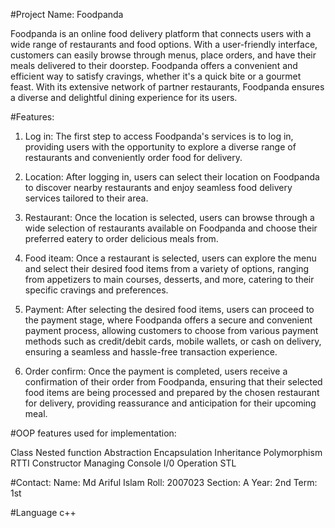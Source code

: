 #Project Name: Foodpanda


Foodpanda is an online food delivery platform that connects users with a wide range of restaurants and food options. With a user-friendly interface, customers can easily browse through menus, place orders, and have their meals delivered to their doorstep. Foodpanda offers a convenient and efficient way to satisfy cravings, whether it's a quick bite or a gourmet feast. With its extensive network of partner restaurants, Foodpanda ensures a diverse and delightful dining experience for its users.


#Features:
1. Log in:
The first step to access Foodpanda's services is to log in, providing users with the opportunity to explore a diverse range of restaurants and conveniently order food for delivery.

2. Location: 
After logging in, users can select their location on Foodpanda to discover nearby restaurants and enjoy seamless food delivery services tailored to their area.

3. Restaurant:
Once the location is selected, users can browse through a wide selection of restaurants available on Foodpanda and choose their preferred eatery to order delicious meals from.

4. Food iteam:
Once a restaurant is selected, users can explore the menu and select their desired food items from a variety of options, ranging from appetizers to main courses, desserts, and more, catering to their specific cravings and preferences.

5. Payment:
After selecting the desired food items, users can proceed to the payment stage, where Foodpanda offers a secure and convenient payment process, allowing customers to choose from various payment methods such as credit/debit cards, mobile wallets, or cash on delivery, ensuring a seamless and hassle-free transaction experience.

6. Order confirm:
Once the payment is completed, users receive a confirmation of their order from Foodpanda, ensuring that their selected food items are being processed and prepared by the chosen restaurant for delivery, providing reassurance and anticipation for their upcoming meal.


#OOP features used for implementation:

Class
Nested function
Abstraction
Encapsulation
Inheritance
Polymorphism
RTTI
Constructor
Managing Console I/0 Operation
STL



#Contact:
Name: Md Ariful Islam
Roll: 2007023
Section: A
Year: 2nd
Term: 1st



#Language c++
